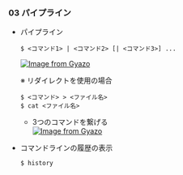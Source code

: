 ### 03 パイプライン
- パイプライン
  ```
  $ <コマンド1> | <コマンド2> [| <コマンド3>] ...
  ```
  [![Image from Gyazo](https://i.gyazo.com/558170fce68b2ee75277b10ddb069742.png)](https://gyazo.com/558170fce68b2ee75277b10ddb069742)

  ※ リダイレクトを使用の場合
    ```
    $ <コマンド> > <ファイル名>
    $ cat <ファイル名>
    ```

  - 3つのコマンドを繋げる<br>
    [![Image from Gyazo](https://i.gyazo.com/55b45abaca962dddee5faa759863f52a.png)](https://gyazo.com/55b45abaca962dddee5faa759863f52a)

- コマンドラインの履歴の表示
  ```
  $ history
  ```
